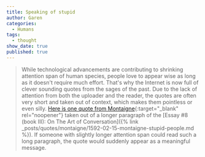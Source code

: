 ```yaml
---
title: Speaking of stupid
author: Garen
categories:
  - Humans
tags:
  - thought
show_date: true
published: true
---
```

> While technological advancements are contributing to shrinking attention span of human species, people love to appear wise as long as it doesn't require much effort. That's why the Internet is now full of clever sounding quotes from the sages of the past. Due to the lack of attention from both the uploader and the reader, the quotes are often very short and taken out of context, which makes them pointless or even silly. [Here is one quote from Montaigne](https://libquotes.com/michel-de-montaigne/quote/lbe4n5p){:target="_blank" rel="noopener"} taken out of a longer paragraph of the [Essay #8 (book III): On The Art of Conversation]({% link _posts/quotes/montaigne/1592-02-15-montaigne-stupid-people.md %}). If someone with slightly longer attention span could read such a long paragraph, the quote would suddenly appear as a meaningful message. 

